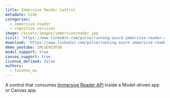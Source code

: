 ```yaml
---
title: Immersive Reader Control
metadate: hide
categories:
  - immersive reader
  - cognitive services
image: /assets/images/immersivereader.jpg
visit: 'https://www.linkedin.com/pulse/running-azure-immersive-reader-canvas-apps-fooshen-wu/'
download: 'https://www.linkedin.com/pulse/running-azure-immersive-reader-canvas-apps-fooshen-wu/'
demo_youtube: iMcuEkD3FQ8
model_support: true
canvas_support: true
license_defined: false
authors:
  - fooshen_wu
---
```


A control that consumes <a target="_blank" href="https://azure.microsoft.com/en-us/services/cognitive-services/immersive-reader/">Immersive Reader API</a> inside a Model-driven app or Canvas app.
